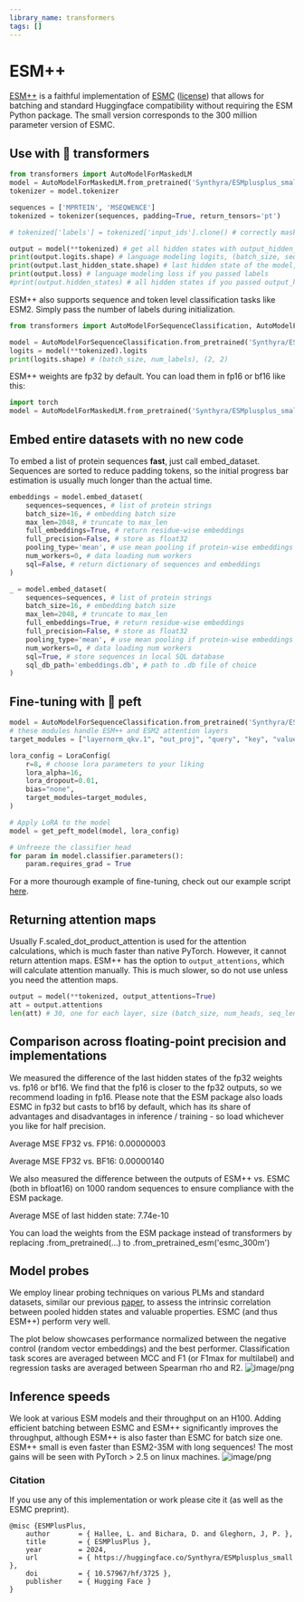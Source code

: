 ```yaml
---
library_name: transformers
tags: []
---
```


# ESM++
[ESM++](https://github.com/Synthyra/ESMplusplus) is a faithful implementation of [ESMC](https://www.evolutionaryscale.ai/blog/esm-cambrian) ([license](https://www.evolutionaryscale.ai/policies/cambrian-open-license-agreement)) that allows for batching and standard Huggingface compatibility without requiring the ESM Python package.
The small version corresponds to the 300 million parameter version of ESMC.


## Use with 🤗 transformers
```python
from transformers import AutoModelForMaskedLM
model = AutoModelForMaskedLM.from_pretrained('Synthyra/ESMplusplus_small', trust_remote_code=True)
tokenizer = model.tokenizer

sequences = ['MPRTEIN', 'MSEQWENCE']
tokenized = tokenizer(sequences, padding=True, return_tensors='pt')

# tokenized['labels'] = tokenized['input_ids'].clone() # correctly mask input_ids and set unmasked instances of labels to -100 for MLM training

output = model(**tokenized) # get all hidden states with output_hidden_states=True
print(output.logits.shape) # language modeling logits, (batch_size, seq_len, vocab_size), (2, 11, 64)
print(output.last_hidden_state.shape) # last hidden state of the model, (batch_size, seq_len, hidden_size), (2, 11, 960)
print(output.loss) # language modeling loss if you passed labels
#print(output.hidden_states) # all hidden states if you passed output_hidden_states=True (in tuple)
```

ESM++ also supports sequence and token level classification tasks like ESM2. Simply pass the number of labels during initialization.

```python
from transformers import AutoModelForSequenceClassification, AutoModelForTokenClassification

model = AutoModelForSequenceClassification.from_pretrained('Synthyra/ESMplusplus_small', num_labels=2, trust_remote_code=True)
logits = model(**tokenized).logits
print(logits.shape) # (batch_size, num_labels), (2, 2)
```

ESM++ weights are fp32 by default. You can load them in fp16 or bf16 like this:
```python
import torch
model = AutoModelForMaskedLM.from_pretrained('Synthyra/ESMplusplus_small', trust_remote_code=True, torch_dtype=torch.float16) # or torch.bfloat16
```

## Embed entire datasets with no new code
To embed a list of protein sequences **fast**, just call embed_dataset. Sequences are sorted to reduce padding tokens, so the initial progress bar estimation is usually much longer than the actual time.
```python
embeddings = model.embed_dataset(
    sequences=sequences, # list of protein strings
    batch_size=16, # embedding batch size
    max_len=2048, # truncate to max_len
    full_embeddings=True, # return residue-wise embeddings
    full_precision=False, # store as float32
    pooling_type='mean', # use mean pooling if protein-wise embeddings
    num_workers=0, # data loading num workers
    sql=False, # return dictionary of sequences and embeddings
)

_ = model.embed_dataset(
    sequences=sequences, # list of protein strings
    batch_size=16, # embedding batch size
    max_len=2048, # truncate to max_len
    full_embeddings=True, # return residue-wise embeddings
    full_precision=False, # store as float32
    pooling_type='mean', # use mean pooling if protein-wise embeddings
    num_workers=0, # data loading num workers
    sql=True, # store sequences in local SQL database
    sql_db_path='embeddings.db', # path to .db file of choice
)
```

## Fine-tuning with 🤗 peft
```python
model = AutoModelForSequenceClassification.from_pretrained('Synthyra/ESMplusplus_small', num_labels=2, trust_remote_code=True)
# these modules handle ESM++ and ESM2 attention layers
target_modules = ["layernorm_qkv.1", "out_proj", "query", "key", "value", "dense"]

lora_config = LoraConfig(
    r=8, # choose lora parameters to your liking
    lora_alpha=16,
    lora_dropout=0.01,
    bias="none",
    target_modules=target_modules,
)

# Apply LoRA to the model
model = get_peft_model(model, lora_config)

# Unfreeze the classifier head
for param in model.classifier.parameters():
    param.requires_grad = True
```

For a more thourough example of fine-tuning, check out our example script [here](https://github.com/Synthyra/FastPLMs/blob/main/fine_tuning_example.py).


## Returning attention maps
Usually F.scaled_dot_product_attention is used for the attention calculations, which is much faster than native PyTorch. However, it cannot return attention maps.
ESM++ has the option to ```output_attentions```, which will calculate attention manually. This is much slower, so do not use unless you need the attention maps.

```python
output = model(**tokenized, output_attentions=True)
att = output.attentions
len(att) # 30, one for each layer, size (batch_size, num_heads, seq_len, seq_len) each
```

## Comparison across floating-point precision and implementations
We measured the difference of the last hidden states of the fp32 weights vs. fp16 or bf16. We find that the fp16 is closer to the fp32 outputs, so we recommend loading in fp16.
Please note that the ESM package also loads ESMC in fp32 but casts to bf16 by default, which has its share of advantages and disadvantages in inference / training - so load whichever you like for half precision.

Average MSE FP32 vs. FP16: 0.00000003

Average MSE FP32 vs. BF16: 0.00000140

We also measured the difference between the outputs of ESM++ vs. ESMC (both in bfloat16) on 1000 random sequences to ensure compliance with the ESM package.

Average MSE of last hidden state: 7.74e-10

You can load the weights from the ESM package instead of transformers by replacing .from_pretrained(...) to .from_pretrained_esm('esmc_300m')

## Model probes
We employ linear probing techniques on various PLMs and standard datasets, similar our previous [paper](https://www.biorxiv.org/content/10.1101/2024.07.30.605924v1), to assess the intrinsic correlation between pooled hidden states and valuable properties. ESMC (and thus ESM++) perform very well.

The plot below showcases performance normalized between the negative control (random vector embeddings) and the best performer. Classification task scores are averaged between MCC and F1 (or F1max for multilabel) and regression tasks are averaged between Spearman rho and R2.
![image/png](https://cdn-uploads.huggingface.co/production/uploads/62f2bd3bdb7cbd214b658c48/2zyUZeHyOgCR_twvPF2Wy.png)

## Inference speeds
We look at various ESM models and their throughput on an H100. Adding efficient batching between ESMC and ESM++ significantly improves the throughput, although ESM++ is also faster than ESMC for batch size one. ESM++ small is even faster than ESM2-35M with long sequences!
The most gains will be seen with PyTorch > 2.5 on linux machines.
![image/png](https://cdn-uploads.huggingface.co/production/uploads/62f2bd3bdb7cbd214b658c48/RfLRSchFivdsqJrWMh4bo.png)

### Citation
If you use any of this implementation or work please cite it (as well as the ESMC preprint).

```
@misc {ESMPlusPlus,
	author       = { Hallee, L. and Bichara, D. and Gleghorn, J, P. },
	title        = { ESMPlusPlus },
	year         = 2024,
	url          = { https://huggingface.co/Synthyra/ESMplusplus_small },
	doi          = { 10.57967/hf/3725 },
	publisher    = { Hugging Face }
}
```